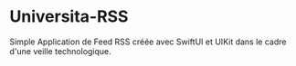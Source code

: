 # Universita-RSS
Simple Application de Feed RSS créée avec SwiftUI et UIKit dans le cadre d'une veille technologique.
